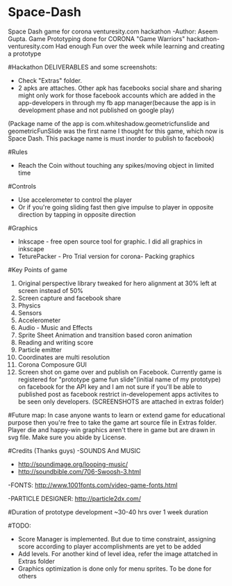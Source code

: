 # Space-Dash
Space Dash game for corona venturesity.com hackathon
-Author: Aseem Gupta. Game Prototyping done for CORONA "Game Warriors" hackathon-venturesity.com
Had enough Fun over the week while learning and creating a prototype

#Hackathon DELIVERABLES and some screenshots:
- Check "Extras" folder.
- 2 apks are attaches. Other apk has facebooks social share and sharing might only work for those facebook accounts 
which are added in the app-developers in through my fb app manager(because the app is in development phase and not published on google play) 

(Package name of the app is com.whiteshadow.geometricfunslide and geometricFunSlide was the first name I thought for this game, which now is Space Dash. This package name is must inorder to publish to facebook)

#Rules
* Reach the Coin without touching any spikes/moving object in limited time

#Controls
* Use accelerometer to control the player
* Or if  you're going sliding fast then give impulse to player in opposite direction by tapping in opposite direction


#Graphics
* Inkscape - free open source tool for graphic. I did all graphics in inkscape
* TeturePacker - Pro Trial version for corona- Packing graphics

#Key Points of game
1. Original perspective library tweaked for hero alignment at 30% left at screen instead of 50%
2. Screen capture and facebook share
3. Physics
4. Sensors
5. Accelerometer
6. Audio - Music and Effects
7. Sprite Sheet Animation and transition based coron animation
8. Reading and writing score
9. Particle emitter
10. Coordinates are multi resolution
11. Corona Composure GUI
12. Screen shot on game over and publish on Facebook. Currently game is registered for "prototype game fun slide"(initial name of my prototype) on facebook for the API key and I am not sure if you'll be able to published post as facebook restrict in-developement apps activites to be seen only developers.
(SCREENSHOTS are attached in extras folder)

#Future map:
In case anyone wants to learn or extend game for educational purpose then you're free to take the game art source file in Extras folder. Player die and happy-win graphics aren't there in game but are drawn in svg file. Make sure you abide by License.


#Credits (Thanks guys)
-SOUNDS And MUSIC
* http://soundimage.org/looping-music/
* http://soundbible.com/706-Swoosh-3.html

-FONTS: http://www.1001fonts.com/video-game-fonts.html

-PARTICLE DESIGNER: http://particle2dx.com/


#Duration of prototype development
~30-40 hrs over 1 week duration



#TODO:
* Score Manager is implemented. But due to time constraint, assigning score according to player accomplishments are yet to be added
* Add levels. For another kind of level idea, refer the image attatched in Extras folder
* Graphics optimization is done only for menu sprites. To be done for others

